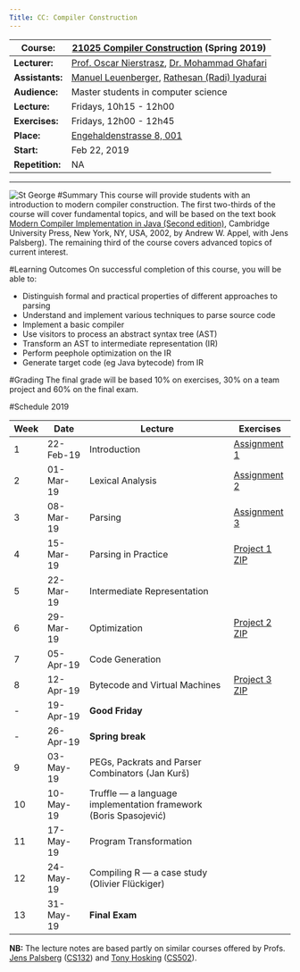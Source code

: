 ```yaml
---
Title: CC: Compiler Construction
---
```



|**Course:**| [21025 Compiler Construction](http://mcs.unibnf.ch/program/courses-timetable/courses/compiler-construction-2) (Spring 2019)
|---|---
|**Lecturer:**|[Prof. Oscar Nierstrasz](%base_url%/oscar), [Dr. Mohammad Ghafari](%base_url%/staff/Mohammad-Ghafari)
|**Assistants:**|[Manuel Leuenberger](%base_url%/staff/ManuelLeuenberger), [Rathesan (Radi) Iyadurai](%base_url%/wiki/alumni/RadiIyadurai)
|**Audience:**|Master students in computer science 
|**Lecture:**|Fridays, 10h15 - 12h00
|**Exercises:**|Fridays, 12h00 - 12h45
|**Place:**|[Engehaldenstrasse 8, 001](%base_url%/contact/maps)
|**Start:**|Feb 22, 2019
|**Repetition:**|NA


---

![St George](%assets_url%/files/42/p0a3amfjqbkvygyyz64y4bxp0pkud2/stgeorge.png)
#Summary
This course will provide students with an introduction to modern compiler construction. The first two-thirds of the course will cover fundamental topics, and will be based on the text book [Modern Compiler Implementation in Java (Second edition)](http://www.cambridge.org/us/catalogue/catalogue.asp?isbn=9780521820608&ss=res), Cambridge University Press, New York, NY, USA, 2002, by Andrew W. Appel, with Jens Palsberg).  The remaining third of the course covers advanced topics of current interest.

#Learning Outcomes
On successful completion of this course, you will be able to:

-  Distinguish formal and practical properties of different approaches to parsing
-  Understand and implement various techniques to parse source code
-  Implement a basic compiler
-  Use visitors to process an abstract syntax tree (AST)
-  Transform an AST to intermediate representation (IR)
-  Perform peephole optimization on the IR
-  Generate target code (eg Java bytecode) from IR

#Grading
The final grade will be based 10% on exercises, 30% on a team project and 60% on the final exam.

#Schedule 2019

|	**Week**	|	**Date**	|	**Lecture** | **Exercises**
|---|---|---|---
|	1	|	22-Feb-19	|	Introduction  | [Assignment 1](%assets_url%/download/lectures/cc-exercises-2019/CCAssignment1.pdf)
|	2	|	01-Mar-19	|	Lexical Analysis  | [Assignment 2](%assets_url%/download/lectures/cc-exercises-2019/CCAssignment2.pdf)
|	3	|	08-Mar-19	|	Parsing  | [Assignment 3](%assets_url%/download/lectures/cc-exercises-2019/CCAssignment3.pdf)
|	4	|	15-Mar-19	|	Parsing in Practice  | [Project 1](%assets_url%/download/lectures/cc-exercises-2019/CCProject1.pdf) [ZIP](%assets_url%/download/lectures/cc-exercises-2019/MiniJava_1.zip)
|	5	|	22-Mar-19	|	Intermediate Representation
|	6	|	29-Mar-19	|	Optimization   | [Project 2](%assets_url%/download/lectures/cc-exercises-2019/CCProject2.pdf) [ZIP](%assets_url%/download/lectures/cc-exercises-2019/MiniJava_2.zip)
|	7	|	05-Apr-19	|	Code Generation
|	8	|	12-Apr-19	|	Bytecode and Virtual Machines   | [Project 3](%assets_url%/download/lectures/cc-exercises-2019/CCProject3.pdf) [ZIP](%assets_url%/download/lectures/cc-exercises-2019/MiniJava_3.zip)
|	-	|	19-Apr-19	|	**Good Friday**
|	-	|	26-Apr-19	|	**Spring break**
|	9	|	03-May-19	|	PEGs, Packrats and Parser Combinators (Jan Kurš)
|	10	|	10-May-19	|	Truffle &mdash; a language implementation framework (Boris Spasojević)
|	11	|	17-May-19	|	Program Transformation
|	12	|	24-May-19	|	Compiling R &mdash; a case study (Olivier Flückiger)
|	13	|	31-May-19	|	**Final Exam**

**NB:** The lecture notes are based partly on similar courses offered by Profs. [Jens Palsberg](http://www.cs.ucla.edu/~palsberg/) ([CS132](http://www.cs.ucla.edu/~palsberg/course/cs132/S08/index.html)) and [Tony Hosking](http://www.cs.purdue.edu/homes/hosking/) ([CS502](http://www.cs.purdue.edu/homes/hosking/502/)).
